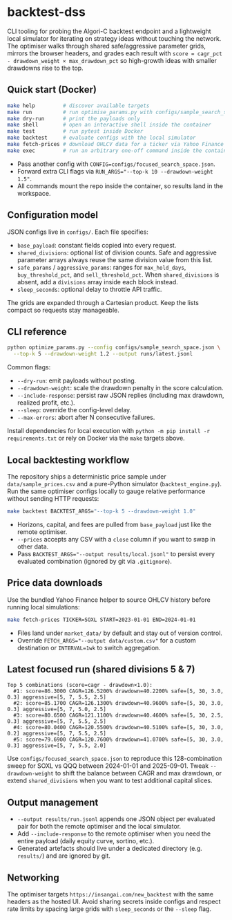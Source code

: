 # backtest-dss

CLI tooling for probing the Algori-C backtest endpoint and a lightweight local
simulator for iterating on strategy ideas without touching the network. The
optimiser walks through shared safe/aggressive parameter grids, mirrors the
browser headers, and grades each result with `score = cagr_pct -
drawdown_weight × max_drawdown_pct` so high-growth ideas with smaller drawdowns
rise to the top.

## Quick start (Docker)

```bash
make help         # discover available targets
make run          # run optimise_params.py with configs/sample_search_space.json
make dry-run      # print the payloads only
make shell        # open an interactive shell inside the container
make test         # run pytest inside Docker
make backtest     # evaluate configs with the local simulator
make fetch-prices # download OHLCV data for a ticker via Yahoo Finance
make exec         # run an arbitrary one-off command inside the container
```

- Pass another config with `CONFIG=configs/focused_search_space.json`.
- Forward extra CLI flags via `RUN_ARGS="--top-k 10 --drawdown-weight 1.5"`.
- All commands mount the repo inside the container, so results land in the
  workspace.

## Configuration model

JSON configs live in `configs/`. Each file specifies:

- `base_payload`: constant fields copied into every request.
- `shared_divisions`: optional list of division counts. Safe and aggressive
  parameter arrays always reuse the same division value from this list.
- `safe_params` / `aggressive_params`: ranges for `max_hold_days`,
  `buy_threshold_pct`, and `sell_threshold_pct`. When `shared_divisions` is
  absent, add a `divisions` array inside each block instead.
- `sleep_seconds`: optional delay to throttle API traffic.

The grids are expanded through a Cartesian product. Keep the lists compact so
requests stay manageable.

## CLI reference

```bash
python optimize_params.py --config configs/sample_search_space.json \
  --top-k 5 --drawdown-weight 1.2 --output runs/latest.jsonl
```

Common flags:

- `--dry-run`: emit payloads without posting.
- `--drawdown-weight`: scale the drawdown penalty in the score calculation.
- `--include-response`: persist raw JSON replies (including max drawdown,
  realized profit, etc.).
- `--sleep`: override the config-level delay.
- `--max-errors`: abort after N consecutive failures.

Install dependencies for local execution with `python -m pip install -r
requirements.txt` or rely on Docker via the `make` targets above.

## Local backtesting workflow

The repository ships a deterministic price sample under `data/sample_prices.csv`
and a pure-Python simulator (`backtest_engine.py`). Run the same optimiser
configs locally to gauge relative performance without sending HTTP requests:

```bash
make backtest BACKTEST_ARGS="--top-k 5 --drawdown-weight 1.0"
```

- Horizons, capital, and fees are pulled from `base_payload` just like the
  remote optimiser.
- `--prices` accepts any CSV with a `close` column if you want to swap in other
  data.
- Pass `BACKTEST_ARGS="--output results/local.jsonl"` to persist every evaluated combination
  (ignored by git via `.gitignore`).

## Price data downloads

Use the bundled Yahoo Finance helper to source OHLCV history before running
local simulations:

```bash
make fetch-prices TICKER=SOXL START=2023-01-01 END=2024-01-01
```

- Files land under `market_data/` by default and stay out of version control.
- Override `FETCH_ARGS="--output data/custom.csv"` for a custom destination or
  `INTERVAL=1wk` to switch aggregation.

## Latest focused run (shared divisions 5 & 7)

```
Top 5 combinations (score=cagr - drawdown×1.0):
  #1: score=86.3000 CAGR=126.5200% drawdown=40.2200% safe=[5, 30, 3.0, 0.3] aggressive=[5, 7, 5.5, 2.5]
  #2: score=85.1700 CAGR=126.1300% drawdown=40.9600% safe=[5, 30, 3.0, 0.3] aggressive=[5, 7, 5.0, 2.5]
  #3: score=80.6500 CAGR=121.1100% drawdown=40.4600% safe=[5, 30, 2.5, 0.3] aggressive=[5, 7, 5.5, 2.5]
  #4: score=80.0400 CAGR=120.5500% drawdown=40.5100% safe=[5, 30, 3.0, 0.2] aggressive=[5, 7, 5.5, 2.5]
  #5: score=79.6900 CAGR=120.7600% drawdown=41.0700% safe=[5, 30, 3.0, 0.3] aggressive=[5, 7, 5.5, 2.0]
```

Use `configs/focused_search_space.json` to reproduce this 128-combination sweep
for SOXL vs QQQ between 2024-01-01 and 2025-09-01. Tweak `--drawdown-weight` to
shift the balance between CAGR and max drawdown, or extend `shared_divisions`
when you want to test additional capital slices.

## Output management

- `--output results/run.jsonl` appends one JSON object per evaluated pair for
  both the remote optimiser and the local simulator.
- Add `--include-response` to the remote optimiser when you need the entire
  payload (daily equity curve, sortino, etc.).
- Generated artefacts should live under a dedicated directory (e.g. `results/`)
  and are ignored by git.

## Networking

The optimiser targets `https://insangai.com/new_backtest` with the same headers
as the hosted UI. Avoid sharing secrets inside configs and respect rate limits
by spacing large grids with `sleep_seconds` or the `--sleep` flag.
